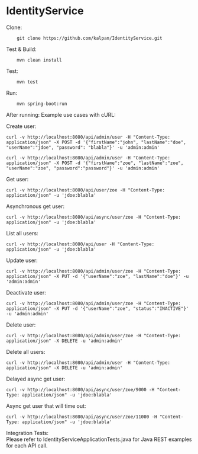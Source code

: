 # IdentityService

Clone:
```
	git clone https://github.com/kalpan/IdentityService.git
```

Test & Build:
```
	mvn clean install
```
	
Test:
```
	mvn test
```
	
Run:
```
	mvn spring-boot:run
```

After running:
	Example use cases with cURL:
  
  Create user:
  ```
  curl -v http://localhost:8080/api/admin/user -H "Content-Type: application/json" -X POST -d '{"firstName":"john", "lastName":"doe", "userName":"jdoe", "password": "blabla"}' -u 'admin:admin'
  
  curl -v http://localhost:8080/api/admin/user -H "Content-Type: application/json" -X POST -d '{"firstName":"zoe", "lastName":"zoe", "userName":"zoe", "password":"password"}' -u 'admin:admin'
  ```
  
  Get user:
  ```
  curl -v http://localhost:8080/api/user/zoe -H "Content-Type: application/json" -u 'jdoe:blabla'
  ```
  
  Asynchronous get user:
  ```
  curl -v http://localhost:8080/api/async/user/zoe -H "Content-Type: application/json" -u 'jdoe:blabla'
  ```
  
  List all users:
  ```
  curl -v http://localhost:8080/api/user -H "Content-Type: application/json" -u 'jdoe:blabla'
  ```
  
  Update user:
  ```
  curl -v http://localhost:8080/api/admin/user/zoe -H "Content-Type: application/json" -X PUT -d '{"userName":"zoe", "lastName":"doe"}' -u 'admin:admin'
  ```
  
  Deactivate user:
  ```
  curl -v http://localhost:8080/api/admin/user/zoe -H "Content-Type: application/json" -X PUT -d '{"userName":"zoe", "status":"INACTIVE"}' -u 'admin:admin'
  ```
  
  Delete user:
  ```
  curl -v http://localhost:8080/api/admin/user/zoe -H "Content-Type: application/json" -X DELETE -u 'admin:admin'
  ```
  
  Delete all users:
  ```
  curl -v http://localhost:8080/api/admin/user -H "Content-Type: application/json" -X DELETE -u 'admin:admin'
  ```
  
  Delayed async get user:
  ```
  curl -v http://localhost:8080/api/async/user/zoe/9000 -H "Content-Type: application/json" -u 'jdoe:blabla'
  ```
  
  Async get user that will time out:
  ```
  curl -v http://localhost:8080/api/async/user/zoe/11000 -H "Content-Type: application/json" -u 'jdoe:blabla'
  ```
  
Integration Tests:  
  Please refer to IdentityServiceApplicationTests.java for Java REST examples for each API call.